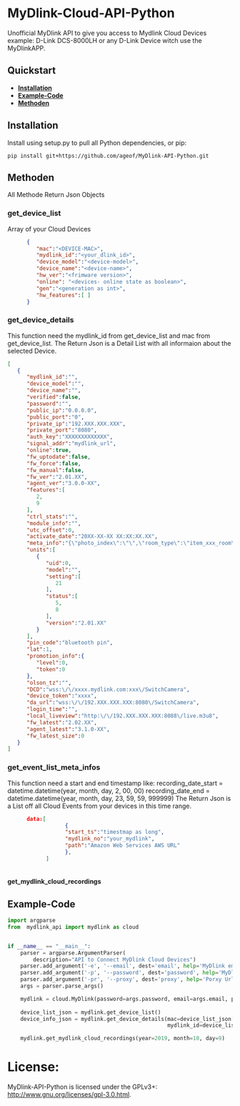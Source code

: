 # MyDlink-Cloud-API-Python

Unofficial MyDlink API to give you access to Mydlink Cloud Devices example: D-Link DCS-8000LH or any D-Link Device witch use the MyDlinkAPP.


## Quickstart
 * **[Installation](#installation)**
 * **[Example-Code](#example-code)**
 * **[Methoden](#methoden)**

## Installation

Install using setup.py to pull all Python dependencies, or pip:

```
pip install git+https://github.com/ageof/MyDlink-API-Python.git
```
## Methoden
All Methode Return Json Objects
### get_device_list
Array of your Cloud Devices
```json
      {
         "mac":"<DEVICE-MAC>",
         "mydlink_id":"<your_dlink_id>",
         "device_model":"<device-model>",
         "device_name":"<device-name>",
         "hw_ver":"<frimware version>",
         "online": "<devices- online state as boolean>",
         "gen":"<generation as int>",
         "hw_features":[ ]
      }

```
### get_device_details
This function need the mydlink_id from get_device_list and mac from get_device_list.
The Return Json is a Detail List with all informaion about the selected Device.


```json
[
   {
      "mydlink_id":"",
      "device_model":"",
      "device_name":"",
      "verified":false,
      "password":"",
      "public_ip":"0.0.0.0",
      "public_port":"0",
      "private_ip":"192.XXX.XXX.XXX",
      "private_port":"8080",
      "auth_key":"XXXXXXXXXXXXX",
      "signal_addr":"mydlink_url",
      "online":true,
      "fw_uptodate":false,
      "fw_force":false,
      "fw_manual":false,
      "fw_ver":"2.01.XX",
      "agent_ver":"3.0.0-XX",
      "features":[
         2,
         9
      ],
      "ctrl_stats":"",
      "module_info":"",
      "utc_offset":0,
      "activate_date":"20XX-XX-XX XX:XX:XX.XX",
      "meta_info":"{\"photo_index\":\"\",\"room_type\":\"item_xxx_room\",\"Modules\":[]}",
      "units":[
         {
            "uid":0,
            "model":"",
            "setting":[
               21
            ],
            "status":[
               5,
               8
            ],
            "version":"2.01.XX"
         }
      ],
      "pin_code":"bluetooth pin",
      "lat":1,
      "promotion_info":{
         "level":0,
         "token":0
      },
      "olson_tz":"",
      "DCD":"wss:\/\/xxxx.mydlink.com:xxx\/SwitchCamera",
      "device_token":"xxxx",
      "da_url":"wss:\/\/192.XXX.XXX.XXX:8080\/SwitchCamera",
      "login_time":"",
      "local_liveview":"http:\/\/192.XXX.XXX.XXX:8088\/live.m3u8",
      "fw_latest":"2.02.XX",
      "agent_latest":"3.1.0-XX",
      "fw_latest_size":0
   }
]
```
### get_event_list_meta_infos
This function need a start and end timestamp like:
      recording_date_start = datetime.datetime(year, month, day, 2, 00, 00)
      recording_date_end = datetime.datetime(year, month, day, 23, 59, 59, 999999)
The Return Json is a List off all Cloud Events from your devices in this time range.
```json
      data:[
                  {
                  "start_ts":"timestmap as long",
                  "mydlink_no":"your_mydlink",
                  "path":"Amazon Web Services AWS URL"
                  },
            ]
      

```

#### get_mydlink_cloud_recordings

## Example-Code
```python
import argparse
from  mydlink_api import mydlink as cloud


if __name__ == "__main__":
    parser = argparse.ArgumentParser(
        description="API to Connect MyDlink Cloud Devices")
    parser.add_argument('-e', '--email', dest='email', help='MyDlink email example maxmuster@muster.com')
    parser.add_argument('-p', '--password', dest='password', help='MyDlink password example Start123')
    parser.add_argument('-pr', '--proxy', dest='proxy', help='Porxy Url with or without credational')
    args = parser.parse_args()

    mydlink = cloud.MyDlink(password=args.password, email=args.email, proxy=args.proxy)
    
    device_list_json = mydlink.get_device_list()
    device_info_json = mydlink.get_device_details(mac=device_list_json[0]['mac'],
                                                  mydlink_id=device_list_json[0]['mydlink_id'])

    mydlink.get_mydlink_cloud_recordings(year=2019, month=10, day=9)
```

# License:
MyDlink-API-Python is licensed under the GPLv3+: http://www.gnu.org/licenses/gpl-3.0.html.
